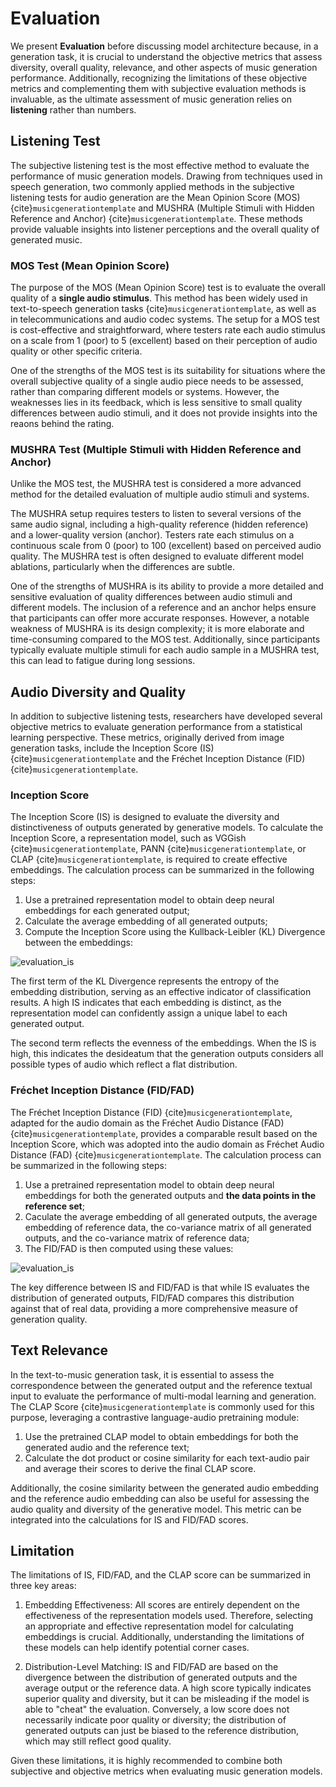 # Evaluation

We present **Evaluation** before discussing model architecture because, in a generation task, it is crucial to understand the objective metrics that assess diversity, overall quality, relevance, and other aspects of music generation performance. Additionally, recognizing the limitations of these objective metrics and complementing them with subjective evaluation methods is invaluable, as the ultimate assessment of music generation relies on **listening** rather than numbers.

## Listening Test

The subjective listening test is the most effective method to evaluate the performance of music generation models.  Drawing from techniques used in speech generation, two commonly applied methods in the subjective listening tests for audio generation are the Mean Opinion Score (MOS) {cite}`musicgenerationtemplate` and MUSHRA (Multiple Stimuli with Hidden Reference and Anchor) {cite}`musicgenerationtemplate`. These methods provide valuable insights into listener perceptions and the overall quality of generated music.

### MOS Test (Mean Opinion Score)

The purpose of the MOS (Mean Opinion Score) test is to evaluate the overall quality of a **single audio stimulus**. This method has been widely used in text-to-speech generation tasks {cite}`musicgenerationtemplate`, as well as in telecommunications and audio codec systems. The setup for a MOS test is cost-effective and straightforward, where testers rate each audio stimulus on a scale from 1 (poor) to 5 (excellent) based on their perception of audio quality or other specific criteria.

One of the strengths of the MOS test is its suitability for situations where the overall subjective quality of a single audio piece needs to be assessed, rather than comparing different models or systems. However, the weaknesses lies in its feedback, which is less sensitive to small quality differences between audio stimuli, and it does not provide insights into the reaons behind the rating. 

### MUSHRA Test (Multiple Stimuli with Hidden Reference and Anchor)

Unlike the MOS test, the MUSHRA test is considered a more advanced method for the detailed evaluation of multiple audio stimuli and systems.

The MUSHRA setup requires testers to listen to several versions of the same audio signal, including a high-quality reference (hidden reference) and a lower-quality version (anchor). Testers rate each stimulus on a continuous scale from 0 (poor) to 100 (excellent) based on perceived audio quality. The MUSHRA test is often designed to evaluate different model ablations, particularly when the differences are subtle.

One of the strengths of MUSHRA is its ability to provide a more detailed and sensitive evaluation of quality differences between audio stimuli and different models. The inclusion of a reference and an anchor helps ensure that participants can offer more accurate responses. However, a notable weakness of MUSHRA is its design complexity; it is more elaborate and time-consuming compared to the MOS test. Additionally, since participants typically evaluate multiple stimuli for each audio sample in a MUSHRA test, this can lead to fatigue during long sessions.

## Audio Diversity and Quality

In addition to subjective listening tests, researchers have developed several objective metrics to evaluate generation performance from a statistical learning perspective. These metrics, originally derived from image generation tasks, include the Inception Score (IS) {cite}`musicgenerationtemplate` and the Fréchet Inception Distance (FID) {cite}`musicgenerationtemplate`.

### Inception Score

The Inception Score (IS) is designed to evaluate the diversity and distinctiveness of outputs generated by generative models. To calculate the Inception Score, a representation model, such as VGGish {cite}`musicgenerationtemplate`, PANN {cite}`musicgenerationtemplate`, or CLAP {cite}`musicgenerationtemplate`, is required to create effective embeddings. The calculation process can be summarized in the following steps:

1. Use a pretrained representation model to obtain deep neural embeddings for each generated output;
2. Calculate the average embedding of all generated outputs;
3. Compute the Inception Score using the Kullback-Leibler (KL) Divergence between the embeddings:

![evaluation_is](../img/generation/evaluation-is.PNG)

The first term of the KL Divergence represents the entropy of the embedding distribution, serving as an effective indicator of classification results. A high IS indicates that each embedding is distinct, as the representation model can confidently assign a unique label to each generated output.

The second term reflects the evenness of the embeddings. When the IS is high, this indicates the desideatum that the generation outputs considers all possible types of audio which reflect a flat distribution. 

### Fréchet Inception Distance (FID/FAD)

The Fréchet Inception Distance (FID) {cite}`musicgenerationtemplate`, adapted for the audio domain as the Fréchet Audio Distance (FAD) {cite}`musicgenerationtemplate`, provides a comparable result based on the Inception Score, which was adopted into the audio domain as Fréchet Audio Distance (FAD) {cite}`musicgenerationtemplate`. The calculation process can be summarized in the following steps:

1. Use a pretrained representation model to obtain deep neural embeddings for both the generated outputs and **the data points in the reference set**;
2. Caculate the average embedding of all generated outputs, the average embedding of reference data, the co-variance matrix of all generated outputs, and the co-variance matrix of reference data;
3. The FID/FAD is then computed using these values:

![evaluation_is](../img/generation/evaluation-fid.PNG)

The key difference between IS and FID/FAD is that while IS evaluates the distribution of generated outputs, FID/FAD compares this distribution against that of real data, providing a more comprehensive measure of generation quality.

## Text Relevance

In the text-to-music generation task, it is essential to assess the correspondence between the generated output and the reference textual input to evaluate the performance of multi-modal learning and generation. The CLAP Score {cite}`musicgenerationtemplate` is commonly used for this purpose, leveraging a contrastive language-audio pretraining module:

1. Use the pretrained CLAP model to obtain embeddings for both the generated audio and the reference text;
2. Calculate the dot product or cosine similarity for each text-audio pair and average their scores to derive the final CLAP score.

Additionally, the cosine similarity between the generated audio embedding and the reference audio embedding can also be useful for assessing the audio quality and diversity of the generative model. This metric can be integrated into the calculations for IS and FID/FAD scores.

## Limitation

The limitations of IS, FID/FAD, and the CLAP score can be summarized in three key areas:

1. Embedding Effectiveness: All scores are entirely dependent on the effectiveness of the representation models used. Therefore, selecting an appropriate and effective representation model for calculating embeddings is crucial. Additionally, understanding the limitations of these models can help identify potential corner cases.

2. Distribution-Level Matching: IS and FID/FAD are based on the divergence between the distribution of generated outputs and the average output or the reference data. A high score typically indicates superior quality and diversity, but it can be misleading if the model is able to "cheat" the evaluation. Conversely, a low score does not necessarily indicate poor quality or diversity; the distribution of generated outputs can just be biased to the reference distribution, which may still reflect good quality.

Given these limitations, it is highly recommended to combine both subjective and objective metrics when evaluating music generation models.



